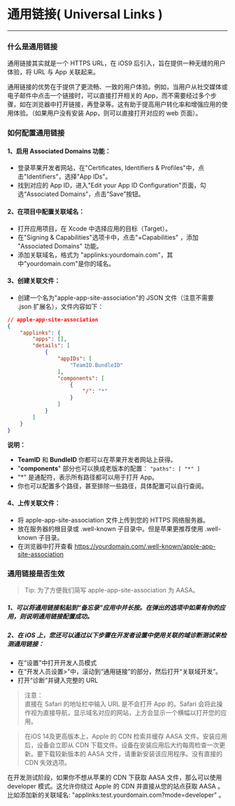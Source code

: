 # 通用链接( Universal Links )
---
### 什么是通用链接

通用链接其实就是一个 HTTPS URL，在 iOS9 后引入，旨在提供一种无缝的用户体验，将 URL 与 App 关联起来。  

通用链接的优势在于提供了更流畅、一致的用户体验。例如，当用户从社交媒体或电子邮件中点击一个链接时，可以直接打开相关的 App，而不需要经过多个步骤，如在浏览器中打开链接，再登录等。这有助于提高用户转化率和增强应用的使用体验。（如果用户没有安装 App，则可以直接打开对应的 web 页面）。



### 如何配置通用链接

#### 1、启用 Associated Domains 功能：
- 登录苹果开发者网站，在"Certificates, Identifiers & Profiles"中，点击"Identifiers"，选择"App IDs"。
- 找到对应的 App ID，进入"Edit your App ID Configuration"页面，勾选“Associated Domains”，点击“Save”按钮。

#### 2、在项目中配置关联域名：
- 打开应用项目，在 Xcode 中选择应用的目标（Target）。
- 在"Signing & Capabilities"选项卡中，点击"+Capabilities" ，添加 "Associated Domains" 功能。
- 添加关联域名，格式为 "applinks:yourdomain.com"，其中"yourdomain.com"是你的域名。
  
#### 3、创建关联文件：
- 创建一个名为"apple-app-site-association"的 JSON 文件（注意不需要 .json 扩展名），文件内容如下：
```json
// apple-app-site-association
{
    "applinks": {
        "apps": [],
        "details": [
            {
                "appIDs": [
                    "TeamID.BundleID"
                ],
                "components": [
                    {
                        "/": "*"
                    }
                ]
            }
        ]
    }
}
```
**说明：**
- **TeamID** 和 **BundleID** 你都可以在苹果开发者网站上获得。
- "**components**" 部分也可以换成老版本的配置： `"paths": [ "*" ]`
- "*" 是通配符，表示所有路径都可以用于打开 App。
- 你也可以配置多个路径，甚至排除一些路径，具体配置可以自行查阅。

#### 4、上传关联文件：

- 将 apple-app-site-association 文件上传到您的 HTTPS 网络服务器。
- 放在服务器的根目录或 .well-known 子目录中。但是苹果更推荐使用 .well-known 子目录。
- 在浏览器中打开查看 <https://yourdomain.com/.well-known/apple-app-site-association> 



### 通用链接是否生效
> Tip: 为了方便我们简写 apple-app-site-association 为 AASA。

##### 1、可以将通用链接粘贴到“备忘录”应用中并长按。在弹出的选项中如果有你的应用，则说明通用链接配置成功。


##### 2、在 iOS 上，您还可以通过以下步骤在开发者设置中使用关联的域诊断测试来检测通用链接：

- 在“设置”中打开开发人员模式
- 在“开发人员设置>”中，滚动到“通用链接”的部分，然后打开“关联域开发”。
- 打开“诊断”并键入完整的 URL

> 注意：  
> 直接在 Safari 的地址栏中输入 URL 是不会打开 App 的。Safari 会将此操作视为直接导航，显示域名对应的网站，上方会显示一个横幅以打开您的应用。


> 在iOS 14及更高版本上，Apple 的 CDN 检索并缓存 AASA 文件。安装应用后，设备会立即从 CDN 下载文件。设备在安装应用后大约每周检查一次更新。要下载较新版本的 AASA 文件，请重新安装该应用程序。没有直接的 CDN 失效选项。

在开发测试阶段，如果你不想从苹果的 CDN 下获取 AASA 文件，那么可以使用 developer 模式。这允许你绕过 Apple 的 CDN 并直接从您的站点获取 AASA 。  
比如添加新的关联域名: "applinks:test.yourdomain.com?mode=developer" 。



